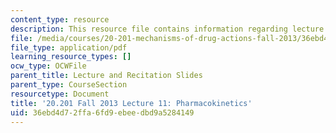 ```yaml
---
content_type: resource
description: This resource file contains information regarding lecture 11.
file: /media/courses/20-201-mechanisms-of-drug-actions-fall-2013/36ebd4d72ffa6fd9ebeedbd9a5284149_MIT20_201F13_L11_pharma.pdf
file_type: application/pdf
learning_resource_types: []
ocw_type: OCWFile
parent_title: Lecture and Recitation Slides
parent_type: CourseSection
resourcetype: Document
title: '20.201 Fall 2013 Lecture 11: Pharmacokinetics'
uid: 36ebd4d7-2ffa-6fd9-ebee-dbd9a5284149
---
```

